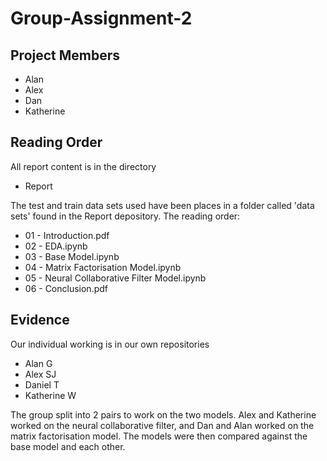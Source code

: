 # Group-Assignment-2

## Project Members
* Alan
* Alex
* Dan
* Katherine


## Reading Order
All report content is in the directory
* Report

The test and train data sets used have been places in a folder called 'data sets' found in the Report depository.
The reading order:
* 01 - Introduction.pdf
* 02 - EDA.ipynb
* 03 - Base Model.ipynb
* 04 - Matrix Factorisation Model.ipynb
* 05 - Neural Collaborative Filter Model.ipynb
* 06 - Conclusion.pdf

## Evidence
Our individual working is in our own repositories
* Alan G
* Alex SJ
* Daniel T
* Katherine W

The group split into 2 pairs to work on the two models. Alex and Katherine worked on the neural collaborative filter, and Dan and Alan worked on the matrix factorisation model. The models were then compared against the base model and each other. 
